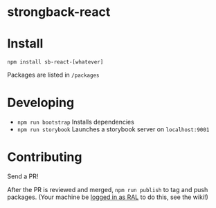 # strongback-react

# Install
`npm install sb-react-[whatever]`

Packages are listed in `/packages`

# Developing
- `npm run bootstrap` Installs dependencies
- `npm run storybook` Launches a storybook server on `localhost:9001`

# Contributing
Send a PR!

After the PR is reviewed and merged, `npm run publish` to tag and push packages.
(Your machine be [logged in as RAL](https://docs.npmjs.com/getting-started/publishing-npm-packages) to do this, see the wiki!)